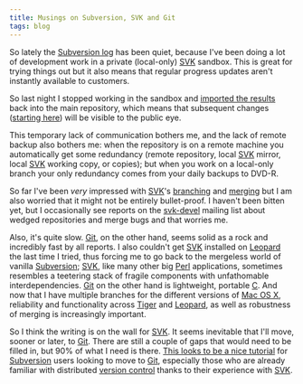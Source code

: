 ```yaml
---
title: Musings on Subversion, SVK and Git
tags: blog
---
```


So lately the [Subversion log](http://typechecked.net/a/about/wincent/weblog/svn-log/archives/) has been quiet, because I've been doing a lot of development work in a private (local-only) [SVK](http://typechecked.net/wiki/SVK) sandbox. This is great for trying things out but it also means that regular progress updates aren't instantly available to customers.

So last night I stopped working in the sandbox and [imported the results](http://typechecked.net/a/about/wincent/weblog/svn-log/archives/2007/07/wocommon_r633_13_items_changed.php) back into the main repository, which means that subsequent changes ([starting here](http://typechecked.net/a/about/wincent/weblog/svn-log/archives/2007/07/wocommon_r634_1_item_changed.php)) will be visible to the public eye.

This temporary lack of communication bothers me, and the lack of remote backup also bothers me: when the repository is on a remote machine you automatically get some redundancy (remote repository, local [SVK](http://typechecked.net/wiki/SVK) mirror, local [SVK](http://typechecked.net/wiki/SVK) working copy, or copies); but when you work on a local-only branch your only redundancy comes from your daily backups to DVD-R.

So far I've been _very_ impressed with [SVK](http://typechecked.net/wiki/SVK)'s [branching](http://typechecked.net/wiki/branching) and [merging](http://typechecked.net/wiki/merging) but I am also worried that it might not be entirely bullet-proof. I haven't been bitten yet, but I occasionally see reports on the [svk-devel](http://typechecked.net/wiki/svk-devel) mailing list about wedged repositories and merge bugs and that worries me.

Also, it's quite slow. [Git](http://typechecked.net/wiki/Git), on the other hand, seems solid as a rock and incredibly fast by all reports. I also couldn't get [SVK](http://typechecked.net/wiki/SVK) installed on [Leopard](http://typechecked.net/wiki/Leopard) the last time I tried, thus forcing me to go back to the mergeless world of vanilla [Subversion](http://typechecked.net/wiki/Subversion); [SVK](http://typechecked.net/wiki/SVK), like many other big [Perl](http://typechecked.net/wiki/Perl) applications, sometimes resembles a teetering stack of fragile components with unfathomable interdependencies. [Git](http://typechecked.net/wiki/Git) on the other hand is lightweight, portable [C](http://typechecked.net/wiki/C). And now that I have multiple branches for the different versions of [Mac OS X](http://typechecked.net/wiki/Mac%20OS%20X), reliability and functionality across [Tiger](http://typechecked.net/wiki/Tiger) and [Leopard](http://typechecked.net/wiki/Leopard), as well as robustness of merging is increasingly important.

So I think the writing is on the wall for [SVK](http://typechecked.net/wiki/SVK). It seems inevitable that I'll move, sooner or later, to [Git](http://typechecked.net/wiki/Git). There are still a couple of gaps that would need to be filled in, but 90% of what I need is there. [This looks to be a nice tutorial](http://utsl.gen.nz/talks/git-svn/intro.html) for [Subversion](http://typechecked.net/wiki/Subversion) users looking to move to [Git](http://typechecked.net/wiki/Git), especially those who are already familiar with distributed [version control](http://typechecked.net/wiki/version%20control) thanks to their experience with [SVK](http://typechecked.net/wiki/SVK).
